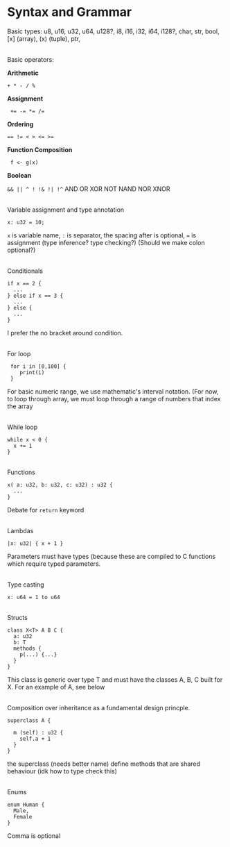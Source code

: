 # Syntax and Grammar

Basic types: 
u8, u16, u32, u64, u128?, i8, i16, i32, i64, i128?, char, str, bool, [x] (array), (x) (tuple), ptr, 

<br>
Basic operators:
<br>

**Arithmetic**

```+ * - / % ```

**Assignment**

``` += -= *= /=```

**Ordering**

```== != < > <= >=```
  
**Function Composition**

``` f <- g(x)```

**Boolean**

``` && || ^ ! !& !| !^ ```
AND OR XOR NOT NAND NOR XNOR

<br>
Variable assignment and type annotation

``` x: u32 = 10; ```

```x``` is variable name, ```:``` is separator, the spacing after is optional, ```=``` is assignment (type inference? type checking?)
(Should we make colon optional?)

<br>
Conditionals

``` 
if x == 2 {
  ...
} else if x == 3 {
  ...
} else {
  ...
}
```

I prefer the no bracket around condition.

<br>
For loop

```
 for i in [0,100] {
    print(i)
 }
```
For basic numeric range, we use mathematic's interval notation. (For now, to loop through array, we must loop through a range of numbers that index the array

<br>
While loop

```
while x < 0 {
  x += 1
}
```

<br>
Functions

```
x( a: u32, b: u32, c: u32) : u32 {
  ...
}
```
Debate for ```return``` keyword

<br>
Lambdas

```
|x: u32| { x + 1 }
```
Parameters must have types (because these are compiled to C functions which require typed parameters.

<br>
Type casting

```
x: u64 = 1 to u64
```

<br>
Structs

```
class X<T> A B C {
  a: u32
  b: T
  methods {
    p(...) {...}
  }
}
```
This class is generic over type T and must have the classes A, B, C built for X. For an example of A, see below

<br>
Composition over inheritance as a fundamental design princple.

```
superclass A {

  m (self) : u32 {
    self.a + 1
  }
}
```
the superclass (needs better name) define methods that are shared behaviour (idk how to type check this)

<br>
Enums

```
enum Human {
  Male,
  Female
}
```
Comma is optional
